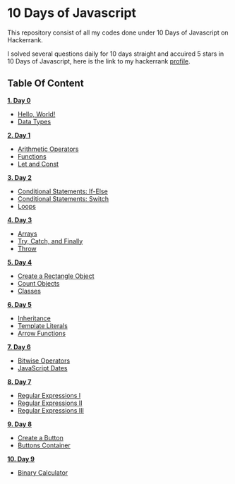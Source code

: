 # 10 Days of Javascript
This repository consist of all my codes done under 10 Days of Javascript on Hackerrank.

I solved several questions daily for 10 days straight and accuired 5 stars in 10 Days of Javascript, here is the link to my hackerrank [profile](https://www.hackerrank.com/ayujain_728).

## Table Of Content
  **[1. Day 0](https://github.com/jainayu/10-Days-of-Javascript/tree/master/Day%200)**
   - [Hello, World!](https://github.com/jainayu/10-Days-of-Javascript/blob/master/Day%200/Day0:Hello%2CWorld!.js)
   - [Data Types](https://github.com/jainayu/10-Days-of-Javascript/blob/master/Day%200/Day%200:DataTypes.js)

  **[2. Day 1](https://github.com/jainayu/10-Days-of-Javascript/tree/master/Day%201)**
   - [Arithmetic Operators](https://github.com/jainayu/10-Days-of-Javascript/blob/master/Day%201/Day1:ArithmeticOperators.js)
   - [Functions](https://github.com/jainayu/10-Days-of-Javascript/blob/master/Day%201/Day1:Functions.js)
   - [Let and Const](https://github.com/jainayu/10-Days-of-Javascript/blob/master/Day%201/Day1:LetandConst.js)
 
  **[3. Day 2](https://github.com/jainayu/10-Days-of-Javascript/tree/master/Day%202)**
   - [Conditional Statements: If-Else](https://github.com/jainayu/10-Days-of-Javascript/blob/master/Day%202/Day2:ConditionalStatements:If-Else.js)
   - [Conditional Statements: Switch](https://github.com/jainayu/10-Days-of-Javascript/blob/master/Day%202/Day2:ConditionalStatements:Switch.js)
   - [Loops](https://github.com/jainayu/10-Days-of-Javascript/blob/master/Day%202/Day%202:Loops.js)
  
  **[4. Day 3](https://github.com/jainayu/10-Days-of-Javascript/tree/master/Day%203)**
   - [Arrays](https://github.com/jainayu/10-Days-of-Javascript/blob/master/Day%203/Day3:Arrays.js)
   - [Try, Catch, and Finally](https://github.com/jainayu/10-Days-of-Javascript/blob/master/Day%203/Day3:Try%2CCatch%2CandFinally.js)
   - [Throw](https://github.com/jainayu/10-Days-of-Javascript/blob/master/Day%203/Day3:Throw.js)
   
  **[5. Day 4](https://github.com/jainayu/10-Days-of-Javascript/tree/master/Day%204)**
   - [Create a Rectangle Object](https://github.com/jainayu/10-Days-of-Javascript/blob/master/Day%204/Day4:CreateaRectangleObject.js)
   - [Count Objects](https://github.com/jainayu/10-Days-of-Javascript/blob/master/Day%204/Day4:CountObjects.js)
   - [Classes](https://github.com/jainayu/10-Days-of-Javascript/blob/master/Day%204/Day4:Classes.js)

  **[6. Day 5](https://github.com/jainayu/10-Days-of-Javascript/tree/master/Day%205)**
   - [Inheritance](https://github.com/jainayu/10-Days-of-Javascript/blob/master/Day%205/Day5:Inheritance.js)
   - [Template Literals](https://github.com/jainayu/10-Days-of-Javascript/blob/master/Day%205/Day5:TemplateLiterals.js)
   - [Arrow Functions](https://github.com/jainayu/10-Days-of-Javascript/blob/master/Day%205/Day5:ArrowFunctions.js)
  
  **[7. Day 6](https://github.com/jainayu/10-Days-of-Javascript/tree/master/Day%206)**
   - [Bitwise Operators](https://github.com/jainayu/10-Days-of-Javascript/blob/master/Day%206/Day6:BitwiseOperators.js)
   - [JavaScript Dates](https://github.com/jainayu/10-Days-of-Javascript/blob/master/Day%206/Day6:JavaScriptDates.js)
  
  **[8. Day 7](https://github.com/jainayu/10-Days-of-Javascript/tree/master/Day%207)**
   - [Regular Expressions I](https://github.com/jainayu/10-Days-of-Javascript/blob/master/Day%207/Day7:RegularExpressionsI.js)
   - [Regular Expressions II](https://github.com/jainayu/10-Days-of-Javascript/blob/master/Day%207/Day7:RegularExpressionsII.js)
   - [Regular Expressions III](https://github.com/jainayu/10-Days-of-Javascript/blob/master/Day%207/Day7:RegularExpressionsIII.js)
   
  **[9. Day 8](https://github.com/jainayu/10-Days-of-Javascript/tree/master/Day%208)**
   - [Create a Button](https://github.com/jainayu/10-Days-of-Javascript/tree/master/Day%208/Day%208:%20Create%20a%20Button)
   - [Buttons Container](https://github.com/jainayu/10-Days-of-Javascript/tree/master/Day%208/Day%208:%20Buttons%20Container)
  
  **[10. Day 9](https://github.com/jainayu/10-Days-of-Javascript/tree/master/Day%209)**
   - [Binary Calculator](https://github.com/jainayu/10-Days-of-Javascript/tree/master/Day%209/Day%209:%20Binary%20Calculator)
